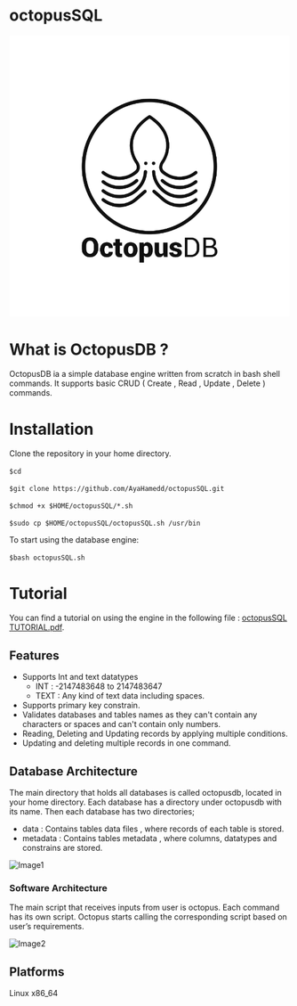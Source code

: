 # octopusSQL

![Image](https://github.com/AyaHamedd/octopusSQL/blob/main/Logo.png)

# What is OctopusDB ?

OctopusDB ia a simple database engine written from scratch in bash shell commands. It supports basic CRUD ( Create , Read , Update , Delete ) commands.

# Installation
Clone the repository in your home directory.

`$cd`

`$git clone https://github.com/AyaHamedd/octopusSQL.git`

`$chmod +x $HOME/octopusSQL/*.sh`

`$sudo cp $HOME/octopusSQL/octopusSQL.sh /usr/bin`


To start using the database engine:

`$bash octopusSQL.sh`


# Tutorial

You can find a tutorial on using the engine in the following file : 
[octopusSQL TUTORIAL.pdf](https://github.com/AyaHamedd/octopusSQL/blob/main/OctopusDB-using%20SQL%20Queries%20tutorial.pdf).


## Features
- Supports Int and text datatypes
   - INT : -2147483648 to 2147483647
   - TEXT : Any kind of text data including spaces.
- Supports primary key constrain.
- Validates databases and tables names as they can't contain any characters or spaces and can't contain only numbers. 
- Reading, Deleting and Updating records by applying multiple conditions.
- Updating and deleting multiple records in one command.



## Database Architecture
The main directory that holds all databases is called octopusdb, located in your home directory. Each database has a directory under  octopusdb with its name. Then each database has two directories;
- data : Contains tables data files , where records of each table is stored.
- metadata : Contains tables metadata , where columns, datatypes and constrains are stored.

![Image1](https://github.com/AyaHamedd/OctopusDB/blob/main/images/dbArchitectue.png)


### Software Architecture
The main script that receives inputs from user is octopus. Each command has its own script. Octopus starts calling the corresponding script based on user’s requirements.

![Image2](https://github.com/AyaHamedd/OctopusDB/blob/main/images/swArchitecture.png)



## Platforms
Linux x86_64



